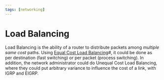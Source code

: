 ```yaml
---
tags: [networking]
---
```


# Load Balancing

Load Balancing is the ability of a router to distribute packets among *multiple
same cost* paths. Using [Equal Cost Load Balancing](202210242155.md)#, it could
be done as per destination (fast switching) or per packet (process switching).
In addition, the network administrator could do Unequal Cost Load Balancing,
where they could put arbitrary variance to influence the cost of a link, with
IGRP and EIGRP.
